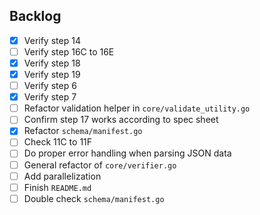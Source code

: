 ## Backlog
- [x] Verify step 14
- [ ] Verify step 16C to 16E
- [x] Verify step 18
- [x] Verify step 19
- [ ] Verify step 6
- [x] Verify step 7
- [ ] Refactor validation helper in `core/validate_utility.go`
- [ ] Confirm step 17 works according to spec sheet
- [x] Refactor `schema/manifest.go`
- [ ] Check 11C to 11F
- [ ] Do proper error handling when parsing JSON data
- [ ] General refactor of `core/verifier.go`
- [ ] Add parallelization
- [ ] Finish `README.md`
- [ ] Double check `schema/manifest.go`
